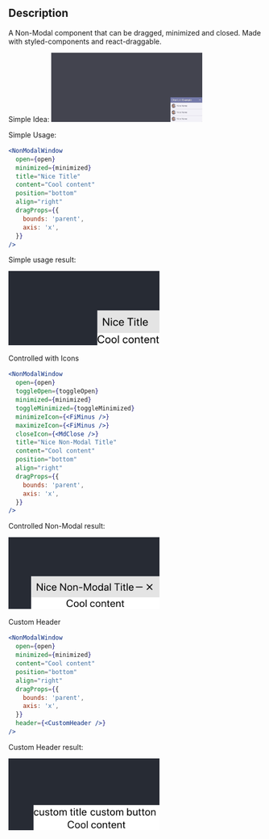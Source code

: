 ## Description

A Non-Modal component that can be dragged, minimized and closed. 
Made with styled-components and react-draggable.

Simple Idea: 
<img src="imgs/simple-idea.gif" width="300">

Simple Usage:
```jsx
<NonModalWindow
  open={open}
  minimized={minimized}
  title="Nice Title"
  content="Cool content"
  position="bottom"
  align="right"
  dragProps={{
    bounds: 'parent',
    axis: 'x',
  }}
/>
```
Simple usage result:

<img src="imgs/example-01.png" width="300">

Controlled with Icons

```jsx
<NonModalWindow
  open={open}
  toggleOpen={toggleOpen}
  minimized={minimized}
  toggleMinimized={toggleMinimized}
  minimizeIcon={<FiMinus />}
  maximizeIcon={<FiMinus />}
  closeIcon={<MdClose />}
  title="Nice Non-Modal Title"
  content="Cool content"
  position="bottom"
  align="right"
  dragProps={{
    bounds: 'parent',
    axis: 'x',
  }}
/>
```

Controlled Non-Modal result:

<img src="imgs/example-02.png" width="300">

Custom Header

```jsx
<NonModalWindow
  open={open}
  minimized={minimized}
  content="Cool content"
  position="bottom"
  align="right"
  dragProps={{
    bounds: 'parent',
    axis: 'x',
  }}
  header={<CustomHeader />}
/>
```
Custom Header result:

<img src="imgs/example-03.png" width="300">
